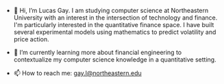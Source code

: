 - 👋 Hi, I’m Lucas Gay. I am studying computer science at Northeastern University with an interest in the intersection of technology and finance.
  I'm particularly interested in the quantitative finance space. I have built several experimental models using mathematics to predict volatility and price action.

- 🌱 I’m currently learning more about financial engineering to contextualize my computer science knowledge in a quantitative setting.  
  
- 📫 How to reach me: gay.l@northeastern.edu
